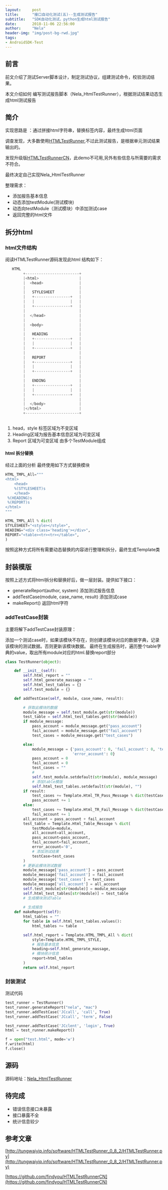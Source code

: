 ```yaml
---
layout:     post
title:      "接口自动化测试(五)--生成测试报告"
subtitle:   "SDK自动化测试，python生成html测试报告"
date:       2018-11-06 22:56:00
author:     "Nela"
header-img: "img/post-bg-rwd.jpg"
tags:
- AndroidSDK-Test 
---
```


## 前言
前文介绍了测试Server脚本设计，制定测试协议，组建测试命令，校验测试结果。

本文介绍如何 编写测试报告脚本（Nela_HtmlTestRunner），根据测试结果动态生成html测试报告

## 简介

实现思路是 ：通过拼接html字符串，替换标签内容，最终生成html页面

调查发现，大多数使用[HTMLTestRunner](http://tungwaiyip.info/software/HTMLTestRunner.html),不过此测试报告，是根据单元测试结果输出的。

发现升级版[HTMLTestRunnerCN](https://github.com/findyou/HTMLTestRunnerCN)，此demo不可用,另外有些信息与所需要的需求不符合。

最终决定自己实现Nela_HtmlTestRunner

整理需求：

- 添加报告基本信息
- 动态添加testModule(测试模块)
- 动态向testModule（测试模块）中添加测试case
- 返回完整的html文件

## 拆分html

### html文件结构

阅读HTMLTestRunner源码发现此html 结构如下：

```python
   HTML
        +------------------------+
        |<html>                  |
        |  <head>                |
        |                        |
        |   STYLESHEET           |
        |   +----------------+   |
        |   |                |   |
        |   +----------------+   |
        |                        |
        |  </head>               |
        |                        |
        |  <body>                |
        |                        |
        |   HEADING              |
        |   +----------------+   |
        |   |                |   |
        |   +----------------+   |
        |                        |
        |   REPORT               |
        |   +----------------+   |
        |   |                |   |
        |   +----------------+   |
        |                        |
        |   ENDING               |
        |   +----------------+   |
        |   |                |   |
        |   +----------------+   |
        |                        |
        |  </body>               |
        |</html>                 |
        +------------------------+
   
```

1. head，style 标签区域为不变区域
2. Heading区域为报告基本信息区域为可变区域
3. Report 区域为可变区域 由多个TestModule组成

#### html 拆分替换

经过上面的分析 最终使用如下方式替换模块

```python
HTML_TMPL_All="""
<html>
    <head> 
    %(STYLESHEET)s
    </head>
 %(HEADING)s
 %(REPORT)s
</html>
"""

HTML_TMPL_All % dict(
STYLESHEET="<style></style>",
HEADING="<div class='heading'></div>",
REPORT="<table><tr><tr></table>",
)

```
按照这种方式将所有需要动态替换的内容进行整理和拆分，最终生成Template类

## 封装模版

按照上述方式将html拆分和替换好后，做一层封装。提供如下接口：

- generateReport(author, system) 添加测试报告信息
- addTestCase(module, case_name, result)  添加测试case
- makeReport()  返回html字符

### addTestCase封装

主要将解下addTestCase封装原理：

添加一个测试case时，如果该模块不存在，则创建该模块对应的数据字典，记录该模块的测试数据。否则更新该模块数据。
最终在生成报告时，遍历整个table字典的value，取出所有module对应的html.替换report部分


```python
class TestRunner(object):

    def __init__(self):
        self.html_report = ""
        self.html_generate_massage = ""
        self.html_test_tables = {}
        self.test_module = {}

    def addTestCase(self, module, case_name, result):

        # 获取此模块的数据
        module_message = self.test_module.get(str(module))
        test_table = self.html_test_tables.get(str(module))
        if module_message:
            pass_account = module_message.get("pass_account")
            fail_account = module_message.get("fail_account")
            test_cases = module_message.get("test_cases")

        else:
            module_message = {'pass_account': 0, 'fail_account': 0, 'test_cases': "", 'all_account': 0,
                              'error_account': 0}
            pass_account = 0
            fail_account = 0
            test_cases = ""
            #
            self.test_module.setdefault(str(module), module_message)
            # 添加table模版
            self.html_test_tables.setdefault(str(module), "")
        if result:
            test_cases += Template.Html_TR_Pass_Message % dict(testCaseName=str(case_name))
            pass_account += 1
        else:
            test_cases += Template.Html_TR_Fail_Message % dict(testCaseName=str(case_name))
            fail_account += 1
        all_account = pass_account + fail_account
        test_table = Template.Html_Table_Message % dict(
            testModule=module,
            all_account=all_account,
            pass_account=pass_account,
            fail_account=fail_account,
            error_account='0',
            # 添加测试结果
            testCase=test_cases
        )
        # 更新此模块测试数据
        module_message['pass_account'] = pass_account
        module_message['fail_account'] = fail_account
        module_message['test_cases'] = test_cases
        module_message['all_account'] = all_account
        self.test_module[str(module)] = module_message
        self.html_test_tables[str(module)] = test_table
        # 生成模块测试Table
        
        # 生成报告
    def makeReport(self):
        html_tables = ""
        for table in self.html_test_tables.values():
            html_tables += table

        self.html_report = Template.HTML_TMPL_All % dict(
            style=Template.HTML_TMPL_STYLE,
            # 报告基本信息
            heading=self.html_generate_massage,
            # 模块统计信息
            report=html_tables
        )
        return self.html_report
```

### 封装测试

测试代码

```python
test_runner = TestRunner()
test_runner.generateReport("nela", "mac")
test_runner.addTestCase('JCcall', 'call', True)
test_runner.addTestCase('JCcall', 'term', False)

test_runner.addTestCase('JCclent', 'login', True)
html = test_runner.makeReport()

f = open("test.html", mode='w')
f.write(html)
f.close()

```


## 源码

源码地址：[Nela_HtmlTestRunner](https://github.com/cuizehui/JavaInterfaceTestServer/tree/master/HtmlTestRunner)

## 待完成

- 错误信息接口未暴露
- 接口暴露不全
- 统计信息较少

## 参考文章

[http://tungwaiyip.info/software/HTMLTestRunner_0_8_2/HTMLTestRunner.py](http://tungwaiyip.info/software/HTMLTestRunner_0_8_2/HTMLTestRunner.py)

[https://github.com/findyou/HTMLTestRunnerCN](https://github.com/findyou/HTMLTestRunnerCN)